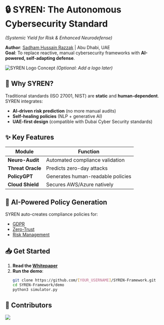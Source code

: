 # 🔒 SYREN: The Autonomous Cybersecurity Standard  
*(Systemic Yield for Risk & Enhanced Neurodefense)*  

**Author**: [Sadham Hussain Razzak](mailto:sadham001@gmail.com) | Abu Dhabi, UAE  
**Goal**: To replace reactive, manual cybersecurity frameworks with **AI-powered, self-adapting defense**.  

![SYREN Logo Concept](https://via.placeholder.com/150x50?text=SYREN+AI+SECURITY) *(Optional: Add a logo later)*  

## 🚀 Why SYREN?  
Traditional standards (ISO 27001, NIST) are **static** and **human-dependent**. SYREN integrates:  
- **AI-driven risk prediction** (no more manual audits)  
- **Self-healing policies** (NLP + generative AI)  
- **UAE-first design** (compatible with Dubai Cyber Security standards)  

## ✨ Key Features  
| Module               | Function                          |  
|----------------------|-----------------------------------|  
| **Neuro-Audit**      | Automated compliance validation   |  
| **Threat Oracle**    | Predicts zero-day attacks         |  
| **PolicyGPT**        | Generates human-readable policies |  
| **Cloud Shield**     | Secures AWS/Azure natively        | 
 
## 🧠 AI-Powered Policy Generation  
SYREN auto-creates compliance policies for:  
- [GDPR](policies/GDPR-AI-Compliance.md)  
- [Zero-Trust](policies/Zero-Trust-AI-Adapter.yml)  
- [Risk Management](policies/AI-Risk-Management-Policy.md)  

## 📥 Get Started  
1. **Read the [Whitepaper](whitepaper/SYREN_Whitepaper_v1.pdf)**  
2. **Run the demo**:  
   ```bash
   git clone https://github.com/[YOUR_USERNAME]/SYREN-Framework.git
   cd SYREN-Framework/demo
   python3 simulator.py
## 🤝 Contributors  
<a href="https://github.com/sadham001/SYREN-Framework/graphs/contributors">  
  <img src="https://contrib.rocks/image?repo=sadham001/SYREN-Framework" />  
</a>  
